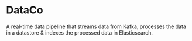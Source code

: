 # DataCo
A real-time data pipeline that streams data from Kafka, processes the data in a datastore &amp; indexes the processed data in Elasticsearch.
